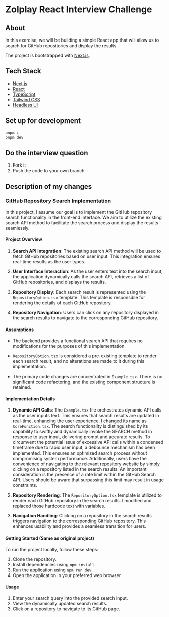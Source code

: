 # Zolplay React Interview Challenge

## About

In this exercise, we will be building a simple React app that will allow us to search for GitHub repositories and display the results.

The project is bootstrapped with [Next.js](https://nextjs.org/).

## Tech Stack
- [Next.js](https://nextjs.org/)
- [React](https://reactjs.org/)
- [TypeScript](https://www.typescriptlang.org/)
- [Tailwind CSS](https://tailwindcss.com/)
- [Headless UI](https://headlessui.dev/)

## Set up for development

```bash
pnpm i
pnpm dev
```

## Do the interview question

1. Fork it
2. Push the code to your own branch

## Description of my changes

### GitHub Repository Search Implementation

In this project, I assume our goal is to implement the GitHub repository search functionality in the front-end interface. We aim to utilize the existing search API method to facilitate the search process and display the results seamlessly.

#### Project Overview

1. **Search API Integration**: The existing search API method will be used to fetch GitHub repositories based on user input. This integration ensures real-time results as the user types.

2. **User Interface Interaction**: As the user enters text into the search input, the application dynamically calls the search API, retrieves a list of GitHub repositories, and displays the results.

3. **Repository Display**: Each search result is represented using the `RepositoryOption.tsx` template. This template is responsible for rendering the details of each GitHub repository.

4. **Repository Navigation**: Users can click on any repository displayed in the search results to navigate to the corresponding GitHub repository.

#### Assumptions

- The backend provides a functional search API that requires no modifications for the purposes of this implementation.
  
- `RepositoryOption.tsx` is considered a pre-existing template to render each search result, and no alterations are made to it during this implementation.

- The primary code changes are concentrated in `Example.tsx`. There is no significant code refactoring, and the existing component structure is retained.

#### Implementation Details

1. **Dynamic API Calls**: The `Example.tsx` file orchestrates dynamic API calls as the user inputs text. This ensures that search results are updated in real-time, enhancing the user experience. I changed its name as `CoreFunction.tsx`. The search functionality is distinguished by its capability to swiftly and dynamically invoke the SEARCH method in response to user input, delivering prompt and accurate results. To circumvent the potential issue of excessive API calls within a condensed timeframe due to rapid user input, a debounce mechanism has been implemented. This ensures an optimized search process without compromising system performance. Additionally, users have the convenience of navigating to the relevant repository website by simply clicking on a repository listed in the search results.
An important consideration is the presence of a rate limit within the GitHub Search API. Users should be aware that surpassing this limit may result in usage constraints.

2. **Repository Rendering**: The `RepositoryOption.tsx` template is utilized to render each GitHub repository in the search results. I modified and replaced those hardcode text with variables.

3. **Navigation Handling**: Clicking on a repository in the search results triggers navigation to the corresponding GitHub repository. This enhances usability and provides a seamless transition for users.

#### Getting Started (Same as original project)

To run the project locally, follow these steps:

1. Clone the repository.
2. Install dependencies using `npm install`.
3. Run the application using `npm run dev`.
4. Open the application in your preferred web browser.

#### Usage

1. Enter your search query into the provided search input.
2. View the dynamically updated search results.
3. Click on a repository to navigate to its GitHub page.